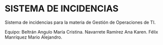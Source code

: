# SISTEMA DE INCIDENCIAS
Sistema de incidencias para la materia de Gestión de Operaciones de TI.

Equipo:
Beltrán Angulo María Cristina.
Navarrete Ramírez Ana Karen.
Félix Manríquez Mario Alejandro.
